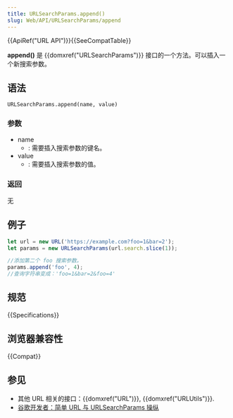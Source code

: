 ```yaml
---
title: URLSearchParams.append()
slug: Web/API/URLSearchParams/append
---
```


{{ApiRef("URL API")}}{{SeeCompatTable}}

**append()** 是 {{domxref("URLSearchParams")}} 接口的一个方法。可以插入一个新搜索参数。

## 语法

```plain
URLSearchParams.append(name, value)
```

### 参数

- name
  - : 需要插入搜索参数的键名。
- value
  - : 需要插入搜索参数的值。

### 返回

无

## 例子

```js
let url = new URL('https://example.com?foo=1&bar=2');
let params = new URLSearchParams(url.search.slice(1));

//添加第二个 foo 搜索参数。
params.append('foo', 4);
//查询字符串变成：'foo=1&bar=2&foo=4'
```

## 规范

{{Specifications}}

## 浏览器兼容性

{{Compat}}

## 参见

- 其他 URL 相关的接口：{{domxref("URL")}}, {{domxref("URLUtils")}}.
- [谷歌开发者：简单 URL 与 URLSearchParams 操纵](https://developers.google.com/web/updates/2016/01/urlsearchparams?hl=en)
